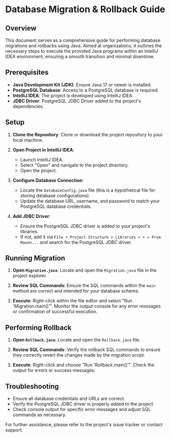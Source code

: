# Database Migration & Rollback Guide

## Overview

This document serves as a comprehensive guide for performing database migrations and rollbacks using Java. Aimed at organizations, it outlines the necessary steps to execute the provided Java programs within an IntelliJ IDEA environment, ensuring a smooth transition and minimal downtime.

## Prerequisites

- **Java Development Kit (JDK)**: Ensure Java 17 or newer is installed.
- **PostgreSQL Database**: Access to a PostgreSQL database is required.
- **IntelliJ IDEA**: The project is developed using IntelliJ IDEA.
- **JDBC Driver**: PostgreSQL JDBC Driver added to the project's dependencies.

## Setup

1. **Clone the Repository**: Clone or download the project repository to your local machine.

2. **Open Project in IntelliJ IDEA**:
   - Launch IntelliJ IDEA.
   - Select "Open" and navigate to the project directory.
   - Open the project.

3. **Configure Database Connection**:
   - Locate the `DatabaseConfig.java` file (this is a hypothetical file for storing database configurations).
   - Update the database URL, username, and password to match your PostgreSQL database credentials.

4. **Add JDBC Driver**:
   - Ensure the PostgreSQL JDBC driver is added to your project's libraries.
   - If not, add it via `File > Project Structure > Libraries > + > From Maven...` and search for the PostgreSQL JDBC driver.

## Running Migration

1. **Open `Migration.java`**: Locate and open the `Migration.java` file in the project explorer.

2. **Review SQL Commands**: Ensure the SQL commands within the `main` method are correct and intended for your database schema.

3. **Execute**: Right-click within the file editor and select "Run 'Migration.main()'". Monitor the output console for any error messages or confirmation of successful execution.

## Performing Rollback

1. **Open `Rollback.java`**: Locate and open the `Rollback.java` file.

2. **Review SQL Commands**: Verify the rollback SQL commands to ensure they correctly revert the changes made by the migration script.

3. **Execute**: Right-click and choose "Run 'Rollback.main()'". Check the output for errors or success messages.

## Troubleshooting

- Ensure all database credentials and URLs are correct.
- Verify the PostgreSQL JDBC driver is properly added to the project.
- Check console output for specific error messages and adjust SQL commands as necessary.

For further assistance, please refer to the project's issue tracker or contact support.
